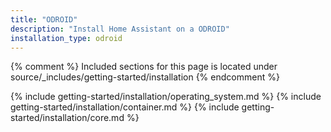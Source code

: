 ```yaml
---
title: "ODROID"
description: "Install Home Assistant on a ODROID"
installation_type: odroid
---
```

{% comment %}
Included sections for this page is located under source/_includes/getting-started/installation
{% endcomment %}

{% include getting-started/installation/operating_system.md %}
{% include getting-started/installation/container.md %}
{% include getting-started/installation/core.md %}
